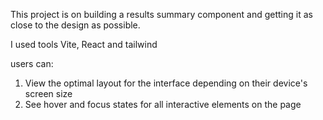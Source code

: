 This project is on building a results summary component and getting it as close to the design as possible.

I used tools Vite, React and tailwind

users can:

1. View the optimal layout for the interface depending on their device's screen size
2. See hover and focus states for all interactive elements on the page

